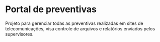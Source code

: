 # Portal de preventivas
Projeto para gerenciar todas as preventivas realizadas em sites de telecomunicações, visa controle de arquivos e relatórios enviados pelos supervisores.

